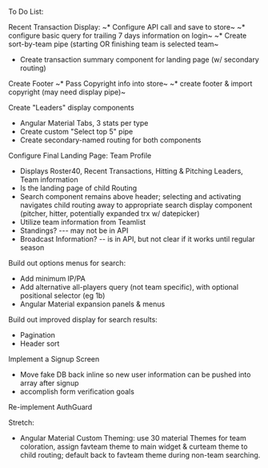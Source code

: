 To Do List:

Recent Transaction Display:
~* Configure API call and save to store~
~* configure basic query for trailing 7 days information on login~
~* Create sort-by-team pipe (starting OR finishing team is selected team~
* Create transaction summary component for landing page (w/ secondary routing)

Create Footer
~* Pass Copyright info into store~
~* create footer & import copyright (may need display pipe)~

Create "Leaders" display components
* Angular Material Tabs, 3 stats per type
* Create custom "Select top 5" pipe
* Create secondary-named routing for both components

Configure Final Landing Page: Team Profile
* Displays Roster40, Recent Transactions, Hitting & Pitching Leaders, Team information
* Is the landing page of child Routing
* Search component remains above header; selecting and activating navigates child routing away to appropriate search display component (pitcher, hitter, potentially expanded trx w/ datepicker)
* Utilize team information from Teamlist
* Standings? --- may not be in API
* Broadcast Information? -- is in API, but not clear if it works until regular season

Build out options menus for search:
* Add minimum IP/PA
* Add alternative all-players query (not team specific), with optional positional selector (eg 1b)
* Angular Material expansion panels & menus

Build out improved display for search results:
* Pagination
* Header sort

Implement a Signup Screen
* Move fake DB back inline so new user information can be pushed into array after signup
* accomplish form verification goals

Re-implement AuthGuard

Stretch:

* Angular Material Custom Theming: use 30 material Themes for team coloration, assign favteam theme to main widget & curteam theme to child routing; default back to favteam theme during non-team searching.

